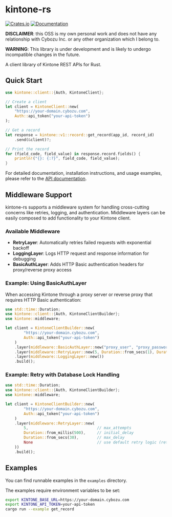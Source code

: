 # kintone-rs

[![Crates.io](https://img.shields.io/crates/v/kintone.svg)](https://crates.io/crates/kintone)
[![Documentation](https://docs.rs/kintone/badge.svg)](https://docs.rs/kintone)

**DISCLAIMER**: this OSS is my own personal work and does not have any relationship with Cybozu Inc. or any other organization which I belong to.

**WARNING**: This library is under development and is likely to undergo incompatible changes in the future.

A client library of Kintone REST APIs for Rust.

## Quick Start

```rust
use kintone::client::{Auth, KintoneClient};

// Create a client
let client = KintoneClient::new(
    "https://your-domain.cybozu.com",
    Auth::api_token("your-api-token")
);

// Get a record
let response = kintone::v1::record::get_record(app_id, record_id)
    .send(&client)?;

// Print the record
for (field_code, field_value) in response.record.fields() {
    println!("{}: {:?}", field_code, field_value);
}
```

For detailed documentation, installation instructions, and usage examples, please refer to the [API documentation](https://docs.rs/kintone).

## Middleware Support

kintone-rs supports a middleware system for handling cross-cutting concerns like retries, logging, and authentication. Middleware layers can be easily composed to add functionality to your Kintone client.

### Available Middleware

- **RetryLayer**: Automatically retries failed requests with exponential backoff
- **LoggingLayer**: Logs HTTP request and response information for debugging
- **BasicAuthLayer**: Adds HTTP Basic authentication headers for proxy/reverse proxy access

### Example: Using BasicAuthLayer

When accessing Kintone through a proxy server or reverse proxy that requires HTTP Basic authentication:

```rust
use std::time::Duration;
use kintone::client::{Auth, KintoneClientBuilder};
use kintone::middleware;

let client = KintoneClientBuilder::new(
        "https://your-domain.cybozu.com",
        Auth::api_token("your-api-token")
    )
    .layer(middleware::BasicAuthLayer::new("proxy_user", "proxy_password"))
    .layer(middleware::RetryLayer::new(5, Duration::from_secs(1), Duration::from_secs(8), None))
    .layer(middleware::LoggingLayer::new())
    .build();
```

### Example: Retry with Database Lock Handling

```rust
use std::time::Duration;
use kintone::client::{Auth, KintoneClientBuilder};
use kintone::middleware;

let client = KintoneClientBuilder::new(
        "https://your-domain.cybozu.com",
        Auth::api_token("your-api-token")
    )
    .layer(middleware::RetryLayer::new(
        5,                              // max_attempts
        Duration::from_millis(500),     // initial_delay
        Duration::from_secs(30),        // max_delay
        None                            // use default retry logic (retries GAIA_DA02 errors)
    ))
    .build();
```

## Examples

You can find runnable examples in the `examples` directory.

The examples require environment variables to be set:

```bash
export KINTONE_BASE_URL=https://your-domain.cybozu.com
export KINTONE_API_TOKEN=your-api-token
cargo run --example get_record
```
